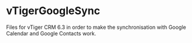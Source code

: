 # vTigerGoogleSync
Files for vTiger CRM 6.3 in order to make the synchronisation with Google Calendar and Google Contacts work. 
